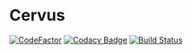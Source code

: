 # Cervus
[![CodeFactor](https://www.codefactor.io/repository/github/hypestudios/cervus/badge)](https://www.codefactor.io/repository/github/hypestudios/cervus)
[![Codacy Badge](https://api.codacy.com/project/badge/Grade/72325f8682b140aca28b27821e0b2502)](https://www.codacy.com/app/RubenMateus/Cervus?utm_source=github.com&amp;utm_medium=referral&amp;utm_content=HypeStudios/Cervus&amp;utm_campaign=Badge_Grade)
[![Build Status](https://travis-ci.org/HypeStudios/Cervus.svg?branch=master)](https://travis-ci.org/HypeStudios/Cervus)
